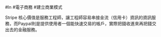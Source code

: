 #ln #電子商務 #建立商業模式 

Stripe 核心價值是服務工程師，讓工程師容易串接金流（信用卡）資訊的資訊服務，而Paypal則是提供使用者一個能快速交易的帳戶，實際把錢收進來再把錢交出去的金融服務。